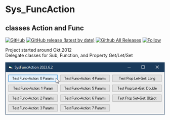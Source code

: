 # Sys_FuncAction  
## classes Action and Func  

[![GitHub](https://img.shields.io/github/license/OlimilO1402/Sys_FuncAction?style=plastic)](https://github.com/OlimilO1402/Sys_FuncAction/blob/master/LICENSE) 
[![GitHub release (latest by date)](https://img.shields.io/github/v/release/OlimilO1402/Sys_FuncAction?style=plastic)](https://github.com/OlimilO1402/Sys_FuncAction/releases/latest)
[![Github All Releases](https://img.shields.io/github/downloads/OlimilO1402/Sys_FuncAction/total.svg)](https://github.com/OlimilO1402/Sys_FuncAction/releases/download/v2.3.4/SysFuncAction_v1.0.1.zip)
[![Follow](https://img.shields.io/github/followers/OlimilO1402.svg?style=social&label=Follow&maxAge=2592000)](https://github.com/OlimilO1402/Sys_FuncAction/watchers)

Project started around Okt.2012  
Delegate classes for Sub, Function, and Property Get/Let/Set  

![SysFuncAction Image](Resources/SysFuncAction.png "SysFuncAction Image")
